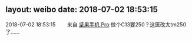layout: weibo
date: 2018-07-02 18:53:15
---
2018-07-02 18:53:15  &nbsp;&nbsp;&nbsp;&nbsp;&nbsp;&nbsp; 来自 <a href="http://app.weibo.com/t/feed/Z4AgP" rel="nofollow">坚果手机 Pro</a>
做个C13要250？这医改太tm250了…… ​​​
